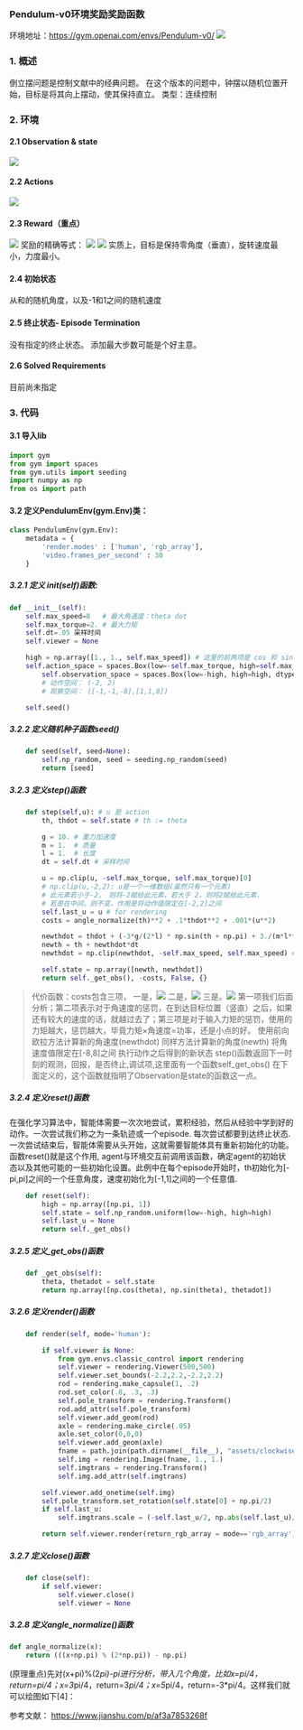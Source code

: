 ### Pendulum-v0环境奖励奖励函数
环境地址：https://gym.openai.com/envs/Pendulum-v0/
![](assets/markdown-img-paste-20190104163514109.png)
### 1. 概述
倒立摆问题是控制文献中的经典问题。 在这个版本的问题中，钟摆以随机位置开始，目标是将其向上摆动，使其保持直立。
类型：连续控制
### 2. 环境
#### 2.1  Observation & state
![](assets/markdown-img-paste-20190104163537898.png)
#### 2.2 Actions
![](assets/markdown-img-paste-20190104163552344.png)
#### 2.3 Reward（重点）
![](assets/markdown-img-paste-20190104164844599.png)
奖励的精确等式：
![](assets/markdown-img-paste-20190104163821333.png)
![](assets/markdown-img-paste-20190104163842790.png)
实质上，目标是保持零角度（垂直），旋转速度最小，力度最小。
#### 2.4 初始状态
从和的随机角度，以及-1和1之间的随机速度
#### 2.5 终止状态- Episode Termination
没有指定的终止状态。 添加最大步数可能是个好主意。
#### 2.6  Solved Requirements
目前尚未指定
### 3. 代码
#### 3.1 导入lib
```python
import gym
from gym import spaces
from gym.utils import seeding
import numpy as np
from os import path
```

#### 3.2 定义PendulumEnv(gym.Env)类：
```python
class PendulumEnv(gym.Env):
    metadata = {
        'render.modes' : ['human', 'rgb_array'],
        'video.frames_per_second' : 30
    }
```

##### 3.2.1 定义 __init__(self)函数:
```python
def __init__(self):
    self.max_speed=8   # 最大角速度：theta dot
    self.max_torque=2. # 最大力矩
    self.dt=.05 采样时间
    self.viewer = None

    high = np.array([1., 1., self.max_speed]) # 这里的前两项是 cos 和 sin 值
    self.action_space = spaces.Box(low=-self.max_torque, high=self.max_torque, shape=(1,), dtype=np.float32)
        self.observation_space = spaces.Box(low=-high, high=high, dtype=np.float32)
        # 动作空间： (-2, 2)
        # 观察空间： ([-1,-1,-8],[1,1,8])

    self.seed()
```

##### 3.2.2 定义随机种子函数seed()
```python
    def seed(self, seed=None):
        self.np_random, seed = seeding.np_random(seed)
        return [seed]
```

##### 3.2.3 定义step()函数

```python
    def step(self,u): # u 是 action
        th, thdot = self.state # th := theta

        g = 10. # 重力加速度
        m = 1.  # 质量
        l = 1.  # 长度
        dt = self.dt # 采样时间

        u = np.clip(u, -self.max_torque, self.max_torque)[0]
        # np.clip(u,-2,2): u是一个一维数组(虽然只有一个元素)
        # 此元素若小于-2， 则将-2赋给此元素，若大于 2，则将2赋给此元素，
        # 若是在中间，则不变，作用是将动作值限定在[-2,2]之间
        self.last_u = u # for rendering
        costs = angle_normalize(th)**2 + .1*thdot**2 + .001*(u**2)

        newthdot = thdot + (-3*g/(2*l) * np.sin(th + np.pi) + 3./(m*l**2)*u) * dt
        newth = th + newthdot*dt
        newthdot = np.clip(newthdot, -self.max_speed, self.max_speed) #pylint: disable=E1111

        self.state = np.array([newth, newthdot])
        return self._get_obs(), -costs, False, {}
```


> 代价函数：costs包含三项，
一是，![](assets/markdown-img-paste-20190104164711516.png)
二是，![](assets/markdown-img-paste-20190104164734896.png)
三是。![](assets/markdown-img-paste-20190104164747593.png)
第一项我们后面分析；第二项表示对于角速度的惩罚，在到达目标位置（竖直）之后，如果还有较大的速度的话，就越过去了；第三项是对于输入力矩的惩罚，使用的力矩越大，惩罚越大，毕竟力矩×角速度=功率，还是小点的好。
使用前向欧拉方法计算新的角速度(newthdot)
同样方法计算新的角度(newth)
将角速度值限定在[-8,8]之间
执行动作之后得到的新状态
step()函数返回下一时刻的观测，回报，是否终止,调试项,这里面有一个函数self_get_obs() 在下面定义的，这个函数就指明了Observation是state的函数这一点。

#####  3.2.4 定义reset()函数

在强化学习算法中，智能体需要一次次地尝试，累积经验，然后从经验中学到好的动作。一次尝试我们称之为一条轨迹或一个episode. 每次尝试都要到达终止状态. 一次尝试结束后，智能体需要从头开始，这就需要智能体具有重新初始化的功能。函数reset()就是这个作用, agent与环境交互前调用该函数，确定agent的初始状态以及其他可能的一些初始化设置。此例中在每个episode开始时，th初始化为[-pi,pi]之间的一个任意角度，速度初始化为[-1,1]之间的一个任意值.

```python
    def reset(self):
        high = np.array([np.pi, 1])
        self.state = self.np_random.uniform(low=-high, high=high)
        self.last_u = None
        return self._get_obs()
```

##### 3.2.5  定义_get_obs()函数
```python
    def _get_obs(self):
        theta, thetadot = self.state
        return np.array([np.cos(theta), np.sin(theta), thetadot])
```

##### 3.2.6 定义render()函数
```python
    def render(self, mode='human'):

        if self.viewer is None:
            from gym.envs.classic_control import rendering
            self.viewer = rendering.Viewer(500,500)
            self.viewer.set_bounds(-2.2,2.2,-2.2,2.2)
            rod = rendering.make_capsule(1, .2)
            rod.set_color(.8, .3, .3)
            self.pole_transform = rendering.Transform()
            rod.add_attr(self.pole_transform)
            self.viewer.add_geom(rod)
            axle = rendering.make_circle(.05)
            axle.set_color(0,0,0)
            self.viewer.add_geom(axle)
            fname = path.join(path.dirname(__file__), "assets/clockwise.png")
            self.img = rendering.Image(fname, 1., 1.)
            self.imgtrans = rendering.Transform()
            self.img.add_attr(self.imgtrans)

        self.viewer.add_onetime(self.img)
        self.pole_transform.set_rotation(self.state[0] + np.pi/2)
        if self.last_u:
            self.imgtrans.scale = (-self.last_u/2, np.abs(self.last_u)/2)

        return self.viewer.render(return_rgb_array = mode=='rgb_array')

```

##### 3.2.7 定义close()函数
```python
    def close(self):
        if self.viewer:
            self.viewer.close()
            self.viewer = None
```

##### 3.2.8 定义angle_normalize()函数
```python
def angle_normalize(x):
    return (((x+np.pi) % (2*np.pi)) - np.pi)
```
(原理重点)先对(x+pi)%(2*pi)-pi进行分析，带入几个角度，比如x=pi/4，return=pi/4；x=3*pi/4，return=3*pi/4；x=5*pi/4，return=-3*pi/4。这样我们就可以绘图如下[4]：


参考文献：
https://www.jianshu.com/p/af3a7853268f
